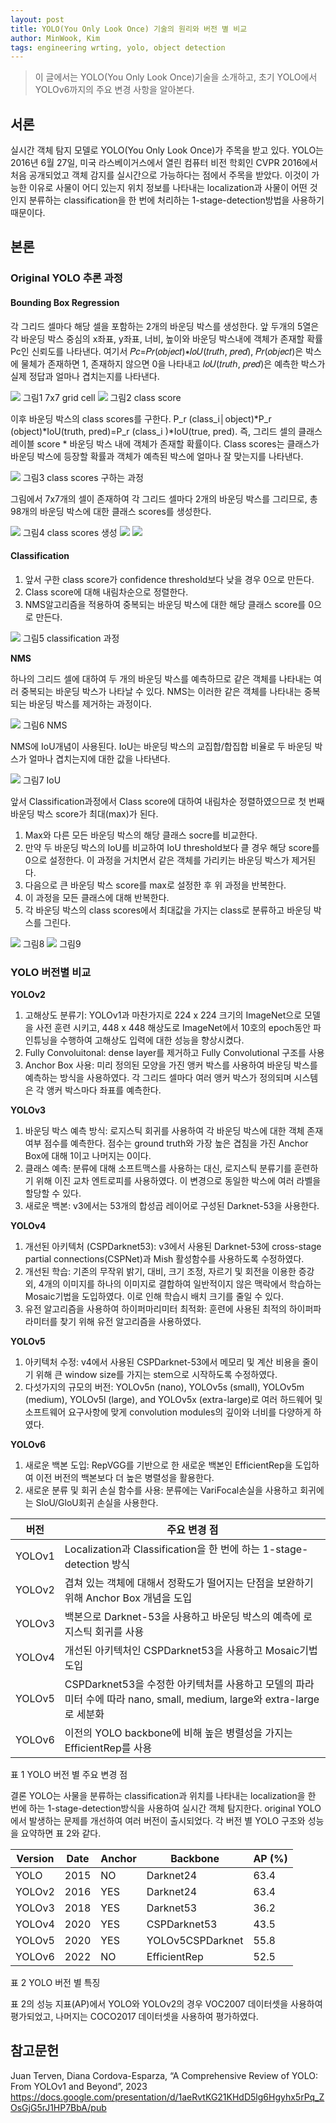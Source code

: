 ```yaml
---
layout: post
title: YOLO(You Only Look Once) 기술의 원리와 버전 별 비교
author: MinWook, Kim
tags: engineering wrting, yolo, object detection
---
```


> 이 글에서는 YOLO(You Only Look Once)기술을 소개하고, 초기 YOLO에서 YOLOv6까지의 주요 변경 사항을 알아본다.

## 서론
실시간 객체 탐지 모델로 YOLO(You Only Look Once)가 주목을 받고 있다. YOLO는 2016년 6월 27일, 미국 라스베이거스에서 열린 컴퓨터 비전 학회인 CVPR 2016에서 처음 공개되었고 객체 감지를 실시간으로 가능하다는 점에서 주목을 받았다. 이것이 가능한 이유로 사물이 어디 있는지 위치 정보를 나타내는 localization과 사물이 어떤 것인지 분류하는 classification을 한 번에 처리하는 1-stage-detection방법을 사용하기 때문이다. 

## 본론
### Original YOLO 추론 과정
#### Bounding Box Regression 
각 그리드 셀마다 해당 셀을 포함하는 2개의 바운딩 박스를 생성한다. 앞 두개의 5열은 각 바운딩 박스 중심의 x좌표, y좌표, 너비, 높이와 바운딩 박스내에 객체가 존재할 확률Pc인 신뢰도를 나타낸다. 여기서 𝑃𝑐=𝑃𝑟(𝑜𝑏𝑗𝑒𝑐𝑡)∗𝐼𝑜𝑈(𝑡𝑟𝑢𝑡ℎ, 𝑝𝑟𝑒𝑑), 𝑃𝑟(𝑜𝑏𝑗𝑒𝑐𝑡)은 박스에 물체가 존재하면 1, 존재하지 않으면 0을 나타내고 𝐼𝑜𝑈(𝑡𝑟𝑢𝑡ℎ, 𝑝𝑟𝑒𝑑)은 예측한 박스가 실제 정답과 얼마나 겹치는지를 나타낸다.

![]({{site.baseurl}}/images/20231005/img1.png)
그림1 7x7 grid cell 
![]({{site.baseurl}}/images/20231005/img2.png)
그림2 class score

이후 바운딩 박스의 class scores를 구한다. P_r (class_i│object)*P_r (object)*IoU(truth, pred)=P_r (class_i )*IoU(true, pred). 즉, 그리드 셀의 클래스 레이블 score * 바운딩 박스 내에 객체가 존재할 확률이다. Class scores는 클래스가 바운딩 박스에 등장할 확률과 객체가 예측된 박스에 얼마나 잘 맞는지를 나타낸다.

![]({{site.baseurl}}/images/20231005/img3.png)
그림3 class scores 구하는 과정

그림에서 7x7개의 셀이 존재하여 각 그리드 셀마다 2개의 바운딩 박스를 그리므로, 총 98개의 바운딩 박스에 대한 클래스 scores를 생성한다.

![]({{site.baseurl}}/images/20231005/img4.png)
그림4 class scores 생성 ![]({{site.baseurl}}/images/20231005/img5.png) ![]({{site.baseurl}}/images/20231005/img6.png)

#### Classification
1. 앞서 구한 class score가 confidence threshold보다 낮을 경우 0으로 만든다. 
2. Class score에 대해 내림차순으로 정렬한다.
3. NMS알고리즘을 적용하여 중복되는 바운딩 박스에 대한 해당 클래스 score를 0으로 만든다.

![]({{site.baseurl}}/images/20231005/img7.png)
그림5 classification 과정

**NMS**

하나의 그리드 셀에 대하여 두 개의 바운딩 박스를 예측하므로 같은 객체를 나타내는 여러 중복되는 바운딩 박스가 나타날 수 있다. NMS는 이러한 같은 객체를 나타내는 중복되는 바운딩 박스를 제거하는 과정이다.

![]({{site.baseurl}}/images/20231005/img8.png)
그림6 NMS

NMS에 IoU개념이 사용된다. IoU는 바운딩 박스의 교집합/합집합 비율로 두 바운딩 박스가 얼마나 겹치는지에 대한 값을 나타낸다.

![]({{site.baseurl}}/images/20231005/img9.png)
그림7 IoU

앞서 Classification과정에서 Class score에 대하여 내림차순 정렬하였으므로 첫 번째 바운딩 박스 score가 최대(max)가 된다. 
1.	Max와 다른 모든 바운딩 박스의 해당 클래스 socre를 비교한다.
2.	만약 두 바운딩 박스의 IoU를 비교하여 IoU threshold보다 클 경우 해당 score를 0으로 설정한다. 이 과정을 거치면서 같은 객체를 가리키는 바운딩 박스가 제거된다.
3.	다음으로 큰 바운딩 박스 score를 max로 설정한 후 위 과정을 반복한다.
4.	이 과정을 모든 클래스에 대해 반복한다.
5.	각 바운딩 박스의 class scores에서 최대값을 가지는 class로 분류하고 바운딩 박스를 그린다. 

![]({{site.baseurl}}/images/20231005/img10.png)
그림8
![]({{site.baseurl}}/images/20231005/img11.png)
그림9

### YOLO 버전별 비교
**YOLOv2**
1. 고해상도 분류기: YOLOv1과 마찬가지로 224 x 224 크기의 ImageNet으로 모델을 사전 훈련 시키고, 448 x 448 해상도로 ImageNet에서 10호의 epoch동안 파인튜닝을 수행하여 고해상도 입력에 대한 성능을 향상시켰다.
2. Fully Convoluitonal: dense layer를 제거하고 Fully Convolutional 구조를 사용
3. Anchor Box 사용: 미리 정의된 모양을 가진 앵커 박스를 사용하여 바운딩 박스를 예측하는 방식을 사용하였다. 각 그리드 셀마다 여러 앵커 박스가 정의되며 시스템은 각 앵커 박스마다 좌표를 예측한다. 


**YOLOv3**
1. 바운딩 박스 예측 방식: 로지스틱 회귀를 사용하여 각 바운딩 박스에 대한 객체 존재 여부 점수를 예측한다. 점수는 ground truth와 가장 높은 겹침을 가진 Anchor Box에 대해 1이고 나머지는 0이다. 
2. 클래스 예측: 분류에 대해 소프트맥스를 사용하는 대신, 로지스틱 분류기를 훈련하기 위해 이진 교차 엔트로피를 사용하였다. 이 변경으로 동일한 박스에 여러 라벨을 할당할 수 있다.
3. 새로운 백본: v3에서는 53개의 합성곱 레이어로 구성된 Darknet-53을 사용한다.

**YOLOv4**
1. 개선된 아키텍처 (CSPDarknet53): v3에서 사용된 Darknet-53에 cross-stage partial connections(CSPNet)과 Mish 활성함수를 사용하도록 수정하였다. 
2. 개선된 학습: 기존의 무작위 밝기, 대비, 크기 조정, 자르기 및 회전을 이용한 증강 외, 4개의 이미지를 하나의 이미지로 결합하여 일반적이지 않은 맥락에서 학습하는 Mosaic기법을 도입하였다. 이로 인해 학습시 배치 크기를 줄일 수 있다.
3. 유전 알고리즘을 사용하여 하이퍼마리미터 최적화: 훈련에 사용된 최적의 하이퍼파라미터를 찾기 위해 유전 알고리즘을 사용하였다.

**YOLOv5**
1. 아키텍처 수정: v4에서 사용된 CSPDarknet-53에서 메모리 및 계산 비용을 줄이기 위해 큰 window size를 가지는 stem으로 시작하도록 수정하였다.
2. 다섯가지의 규모의 버전: YOLOv5n (nano), YOLOv5s (small), YOLOv5m (medium), YOLOv5l (large), and YOLOv5x (extra-large)로 여러 하드웨어 및 소프트웨어 요구사항에 맞게 convolution modules의 깊이와 너비를 다양하게 하였다.

**YOLOv6**
1. 새로운 백본 도입: RepVGG를 기반으로 한 새로운 백본인 EfficientRep을 도입하여 이전 버전의 백본보다 더 높은 병렬성을 활용한다. 
2. 새로운 분류 및 회귀 손실 함수를 사용: 분류에는 VariFocal손실을 사용하고 회귀에는 SloU/GloU회귀 손실을 사용한다.

| 버전     | 주요 변경 점                                                                                  |
| ------ | ---------------------------------------------------------------------------------------- |
| YOLOv1 | Localization과 Classification을 한 번에 하는 1-stage-detection 방식                               |
| YOLOv2 | 겹쳐 있는 객체에 대해서 정확도가 떨어지는 단점을 보완하기 위해 Anchor Box 개념을 도입                                    |
| YOLOv3 | 백본으로 Darknet-53을 사용하고 바운딩 박스의 예측에 로지스틱 회귀를 사용                                            |
| YOLOv4 | 개선된 아키텍처인 CSPDarknet53을 사용하고 Mosaic기법 도입                                                 |
| YOLOv5 | CSPDarknet53을 수정한 아키텍처를 사용하고 모델의 파라미터 수에 따라 nano, small, medium, large와 extra-large로 세분화 |
| YOLOv6 | 이전의 YOLO backbone에 비해 높은 병렬성을 가지는 EfficientRep를 사용                                       |
표 1 YOLO 버전 별 주요 변경 점

결론
YOLO는 사물을 분류하는 classification과 위치를 나타내는 localization을 한 번에 하는 1-stage-detection방식을 사용하여 실시간 객체 탐지한다.
original YOLO에서 발생하는 문제를 개선하여 여러 버전이 출시되었다. 각 버전 별 YOLO 구조와 성능을 요약하면 표 2와 같다.

| **Version** | **Date** | **Anchor** | **Backbone**     | **AP (%)** |
| ----------- | -------- | ---------- | ---------------- | ---------- |
| YOLO        | 2015     | NO         | Darknet24        | 63.4       |
| YOLOv2      | 2016     | YES        | Darknet24        | 63.4       |
| YOLOv3      | 2018     | YES        | Darknet53        | 36.2       |
| YOLOv4      | 2020     | YES        | CSPDarknet53     | 43.5       |
| YOLOv5      | 2020     | YES        | YOLOv5CSPDarknet | 55.8       |
| YOLOv6      | 2022     | NO         | EfficientRep     | 52.5       |
표 2 YOLO 버전 별 특징

표 2의 성능 지표(AP)에서 YOLO와 YOLOv2의 경우 VOC2007 데이터셋을 사용하여 평가되었고, 나머지는 COCO2017 데이터셋을 사용하여 평가하였다.

## 참고문헌
Juan Terven, Diana Cordova-Esparza, “A Comprehensive Review of YOLO: From YOLOv1 and Beyond”, 2023
https://docs.google.com/presentation/d/1aeRvtKG21KHdD5lg6Hgyhx5rPq_ZOsGjG5rJ1HP7BbA/pub
